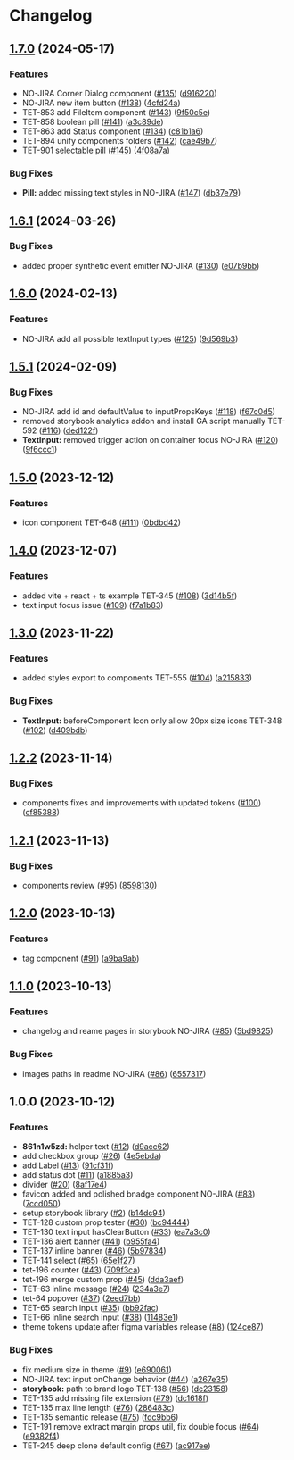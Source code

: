 # Changelog

## [1.7.0](https://github.com/VirtusLab/tetrisly-react/compare/v1.6.1...v1.7.0) (2024-05-17)


### Features

* NO-JIRA Corner Dialog component ([#135](https://github.com/VirtusLab/tetrisly-react/issues/135)) ([d916220](https://github.com/VirtusLab/tetrisly-react/commit/d916220f5d6f3e022ca8ec81e76ec69df2fc17e4))
* NO-JIRA new item button ([#138](https://github.com/VirtusLab/tetrisly-react/issues/138)) ([4cfd24a](https://github.com/VirtusLab/tetrisly-react/commit/4cfd24a9a829c2728cae0b7157b4d1e67a136c26))
* TET-853 add FileItem component ([#143](https://github.com/VirtusLab/tetrisly-react/issues/143)) ([9f50c5e](https://github.com/VirtusLab/tetrisly-react/commit/9f50c5e1478b12f633fcab89bacc36083c37d853))
* TET-858 boolean pill ([#141](https://github.com/VirtusLab/tetrisly-react/issues/141)) ([a3c89de](https://github.com/VirtusLab/tetrisly-react/commit/a3c89dee1dabf88645af1dd17e2c13d00f2fcb3d))
* TET-863 add Status component ([#134](https://github.com/VirtusLab/tetrisly-react/issues/134)) ([c81b1a6](https://github.com/VirtusLab/tetrisly-react/commit/c81b1a6997eab528f56f6ef54e565dc947d48ce5))
* TET-894 unify components folders ([#142](https://github.com/VirtusLab/tetrisly-react/issues/142)) ([cae49b7](https://github.com/VirtusLab/tetrisly-react/commit/cae49b7670a942883b15ce89bac4cb4a06f5ea36))
* TET-901 selectable pill ([#145](https://github.com/VirtusLab/tetrisly-react/issues/145)) ([4f08a7a](https://github.com/VirtusLab/tetrisly-react/commit/4f08a7a14788a1d8cf7aef638e4a0904f1014f3b))


### Bug Fixes

* **Pill:** added missing text styles in NO-JIRA ([#147](https://github.com/VirtusLab/tetrisly-react/issues/147)) ([db37e79](https://github.com/VirtusLab/tetrisly-react/commit/db37e799cffa49877b6d86e48c36c8f2d5d325e4))

## [1.6.1](https://github.com/VirtusLab/tetrisly-react/compare/v1.6.0...v1.6.1) (2024-03-26)


### Bug Fixes

* added proper synthetic event emitter NO-JIRA ([#130](https://github.com/VirtusLab/tetrisly-react/issues/130)) ([e07b9bb](https://github.com/VirtusLab/tetrisly-react/commit/e07b9bb4a5454f8e6940311a0b18abe89828107d))

## [1.6.0](https://github.com/VirtusLab/tetrisly-react/compare/v1.5.1...v1.6.0) (2024-02-13)


### Features

* NO-JIRA add all possible textInput types ([#125](https://github.com/VirtusLab/tetrisly-react/issues/125)) ([9d569b3](https://github.com/VirtusLab/tetrisly-react/commit/9d569b3e1111e7490e62518537bf13b5e2dae2ff))

## [1.5.1](https://github.com/VirtusLab/tetrisly-react/compare/v1.5.0...v1.5.1) (2024-02-09)


### Bug Fixes

* NO-JIRA add id and defaultValue to inputPropsKeys ([#118](https://github.com/VirtusLab/tetrisly-react/issues/118)) ([f67c0d5](https://github.com/VirtusLab/tetrisly-react/commit/f67c0d5316ef966fd8a5684a98a5b8a27e25b7ab))
* removed storybook analytics addon and install GA script manually TET-592 ([#116](https://github.com/VirtusLab/tetrisly-react/issues/116)) ([ded122f](https://github.com/VirtusLab/tetrisly-react/commit/ded122fc8c3d317268f6c6f839b7aba9aa0a5004))
* **TextInput:** removed trigger action on container focus NO-JIRA ([#120](https://github.com/VirtusLab/tetrisly-react/issues/120)) ([9f6ccc1](https://github.com/VirtusLab/tetrisly-react/commit/9f6ccc1ca73ae3a313bb148db031098ff259259f))

## [1.5.0](https://github.com/VirtusLab/tetrisly-react/compare/v1.4.0...v1.5.0) (2023-12-12)


### Features

* icon component TET-648 ([#111](https://github.com/VirtusLab/tetrisly-react/issues/111)) ([0bdbd42](https://github.com/VirtusLab/tetrisly-react/commit/0bdbd42638e8dec9877a53877f171b26dda860bd))

## [1.4.0](https://github.com/VirtusLab/tetrisly-react/compare/v1.3.0...v1.4.0) (2023-12-07)


### Features

* added vite + react + ts example TET-345 ([#108](https://github.com/VirtusLab/tetrisly-react/issues/108)) ([3d14b5f](https://github.com/VirtusLab/tetrisly-react/commit/3d14b5f1b959b11f9379d7baa73f75b7dfe22c9e))
* text input focus issue ([#109](https://github.com/VirtusLab/tetrisly-react/issues/109)) ([f7a1b83](https://github.com/VirtusLab/tetrisly-react/commit/f7a1b83abed2168f223942808ffc5276c0f2ab16))

## [1.3.0](https://github.com/VirtusLab/tetrisly-react/compare/v1.2.2...v1.3.0) (2023-11-22)


### Features

* added styles export to components TET-555 ([#104](https://github.com/VirtusLab/tetrisly-react/issues/104)) ([a215833](https://github.com/VirtusLab/tetrisly-react/commit/a215833c663370fa451194f124cff0b870edd29b))


### Bug Fixes

* **TextInput:** beforeComponent Icon only allow 20px size icons TET-348 ([#102](https://github.com/VirtusLab/tetrisly-react/issues/102)) ([d409bdb](https://github.com/VirtusLab/tetrisly-react/commit/d409bdbe3b6353a23dbf983625fc24ee437f81ef))

## [1.2.2](https://github.com/VirtusLab/tetrisly-react/compare/v1.2.1...v1.2.2) (2023-11-14)


### Bug Fixes

* components fixes and improvements with updated tokens ([#100](https://github.com/VirtusLab/tetrisly-react/issues/100)) ([cf85388](https://github.com/VirtusLab/tetrisly-react/commit/cf853886e3dd862c4f906eea2aa5b1c9344a413f))

## [1.2.1](https://github.com/VirtusLab/tetrisly-react/compare/v1.2.0...v1.2.1) (2023-11-13)


### Bug Fixes

* components review ([#95](https://github.com/VirtusLab/tetrisly-react/issues/95)) ([8598130](https://github.com/VirtusLab/tetrisly-react/commit/8598130f769338402c22a5f8a7c3cf3a296d378d))


## [1.2.0](https://github.com/VirtusLab/tetrisly-react/compare/v1.1.0...v1.2.0) (2023-10-13)


### Features

* tag component ([#91](https://github.com/VirtusLab/tetrisly-react/issues/91)) ([a9ba9ab](https://github.com/VirtusLab/tetrisly-react/commit/a9ba9abbb96f13cde9a4be6174436c798234dbba))

## [1.1.0](https://github.com/VirtusLab/tetrisly-react/compare/v1.0.0...v1.1.0) (2023-10-13)


### Features

* changelog and reame pages in storybook NO-JIRA ([#85](https://github.com/VirtusLab/tetrisly-react/issues/85)) ([5bd9825](https://github.com/VirtusLab/tetrisly-react/commit/5bd9825e7e99492f608a91b9f65807d6c39987f3))


### Bug Fixes

* images paths in readme NO-JIRA ([#86](https://github.com/VirtusLab/tetrisly-react/issues/86)) ([6557317](https://github.com/VirtusLab/tetrisly-react/commit/6557317f6edea19fce4bf7a53d1708aaaa5689bc))

## 1.0.0 (2023-10-12)


### Features

* **861n1w5zd:** helper text ([#12](https://github.com/VirtusLab/tetrisly-react/issues/12)) ([d9acc62](https://github.com/VirtusLab/tetrisly-react/commit/d9acc62ab61a7aa4cbc20cf4e932c9874deaa13c))
* add checkbox group ([#26](https://github.com/VirtusLab/tetrisly-react/issues/26)) ([4e5ebda](https://github.com/VirtusLab/tetrisly-react/commit/4e5ebda842fce345745b7e794971d220bb1ff214))
* add Label ([#13](https://github.com/VirtusLab/tetrisly-react/issues/13)) ([91cf31f](https://github.com/VirtusLab/tetrisly-react/commit/91cf31f3e6211676b8078db006fb1db8e1a7bd9d))
* add status dot ([#11](https://github.com/VirtusLab/tetrisly-react/issues/11)) ([a1885a3](https://github.com/VirtusLab/tetrisly-react/commit/a1885a3020555e8af6eb848e85bb1a07687253ae))
* divider ([#20](https://github.com/VirtusLab/tetrisly-react/issues/20)) ([8af17e4](https://github.com/VirtusLab/tetrisly-react/commit/8af17e45e00293b38ded8eae9c0dc705dfd7746a))
* favicon added and polished bnadge component NO-JIRA ([#83](https://github.com/VirtusLab/tetrisly-react/issues/83)) ([7ccd050](https://github.com/VirtusLab/tetrisly-react/commit/7ccd050a04c88f27bb8eaa422d4dd3ea6d15f619))
* setup storybook library ([#2](https://github.com/VirtusLab/tetrisly-react/issues/2)) ([b14dc94](https://github.com/VirtusLab/tetrisly-react/commit/b14dc94aef1450a6aabafe714a82bc757d9006d3))
* TET-128 custom prop tester ([#30](https://github.com/VirtusLab/tetrisly-react/issues/30)) ([bc94444](https://github.com/VirtusLab/tetrisly-react/commit/bc9444479a28a4f37f00513ee23d933e8eac16ac))
* TET-130 text input hasClearButton ([#33](https://github.com/VirtusLab/tetrisly-react/issues/33)) ([ea7a3c0](https://github.com/VirtusLab/tetrisly-react/commit/ea7a3c092a5378d2b667bbc92db95327e2d92e5d))
* TET-136 alert banner ([#41](https://github.com/VirtusLab/tetrisly-react/issues/41)) ([b955fa4](https://github.com/VirtusLab/tetrisly-react/commit/b955fa41980ef3d1f90a239c3957df848e5e3a9e))
* TET-137 inline banner ([#46](https://github.com/VirtusLab/tetrisly-react/issues/46)) ([5b97834](https://github.com/VirtusLab/tetrisly-react/commit/5b9783496fc4383362cccf23a8fe7d6cbe9c3732))
* TET-141 select ([#65](https://github.com/VirtusLab/tetrisly-react/issues/65)) ([65e1f27](https://github.com/VirtusLab/tetrisly-react/commit/65e1f278e0ffe0852726b1d8e1edc40106d071ff))
* tet-196 counter ([#43](https://github.com/VirtusLab/tetrisly-react/issues/43)) ([709f3ca](https://github.com/VirtusLab/tetrisly-react/commit/709f3ca61591fa7bf25d86faa8cd1db2302a83d6))
* tet-196 merge custom prop ([#45](https://github.com/VirtusLab/tetrisly-react/issues/45)) ([dda3aef](https://github.com/VirtusLab/tetrisly-react/commit/dda3aef73106dcae22d4a75cd10b9040ba448948))
* TET-63 inline message ([#24](https://github.com/VirtusLab/tetrisly-react/issues/24)) ([234a3e7](https://github.com/VirtusLab/tetrisly-react/commit/234a3e74ed633b1cccf8af676e488a8ed5b67ef3))
* tet-64 popover ([#37](https://github.com/VirtusLab/tetrisly-react/issues/37)) ([2eed7bb](https://github.com/VirtusLab/tetrisly-react/commit/2eed7bb0b8f657211241f39bdfd7f0aa818defbf))
* TET-65 search input  ([#35](https://github.com/VirtusLab/tetrisly-react/issues/35)) ([bb92fac](https://github.com/VirtusLab/tetrisly-react/commit/bb92facd09bf52170ec07ac6d799633f6007f94d))
* TET-66 inline search input ([#38](https://github.com/VirtusLab/tetrisly-react/issues/38)) ([11483e1](https://github.com/VirtusLab/tetrisly-react/commit/11483e1dc3ca43d3e5a0adba30233971b17a7bda))
* theme tokens update after figma variables release ([#8](https://github.com/VirtusLab/tetrisly-react/issues/8)) ([124ce87](https://github.com/VirtusLab/tetrisly-react/commit/124ce873f213f8bd39235c357711235a90d90ca7))


### Bug Fixes

* fix medium size in theme ([#9](https://github.com/VirtusLab/tetrisly-react/issues/9)) ([e690061](https://github.com/VirtusLab/tetrisly-react/commit/e690061ca930be884128d1fb82858f9810cbefa8))
* NO-JIRA text input onChange behavior ([#44](https://github.com/VirtusLab/tetrisly-react/issues/44)) ([a267e35](https://github.com/VirtusLab/tetrisly-react/commit/a267e3540e968101195a7a4120a01a3659be1d28))
* **storybook:** path to brand logo TET-138 ([#56](https://github.com/VirtusLab/tetrisly-react/issues/56)) ([dc23158](https://github.com/VirtusLab/tetrisly-react/commit/dc2315832bc241a1642c52a3f5bcd9b734727e3c))
* TET-135 add missing file extension ([#79](https://github.com/VirtusLab/tetrisly-react/issues/79)) ([dc1618f](https://github.com/VirtusLab/tetrisly-react/commit/dc1618fd2c325782e1cab8184210c9b1a2618ec5))
* TET-135 max line length ([#76](https://github.com/VirtusLab/tetrisly-react/issues/76)) ([286483c](https://github.com/VirtusLab/tetrisly-react/commit/286483c47dc5eddf4bf237b955b5732689e20a66))
* TET-135 semantic release ([#75](https://github.com/VirtusLab/tetrisly-react/issues/75)) ([fdc9bb6](https://github.com/VirtusLab/tetrisly-react/commit/fdc9bb69bd6103f13afc5079b3cb9e9305bca599))
* TET-191 remove extract margin props util, fix double focus ([#64](https://github.com/VirtusLab/tetrisly-react/issues/64)) ([e9382f4](https://github.com/VirtusLab/tetrisly-react/commit/e9382f47357d18bf557bb6ebb17ddf5a2fe09268))
* TET-245 deep clone default config ([#67](https://github.com/VirtusLab/tetrisly-react/issues/67)) ([ac917ee](https://github.com/VirtusLab/tetrisly-react/commit/ac917eeaf7666af4be34d8345ee04cc3a32c309e))
